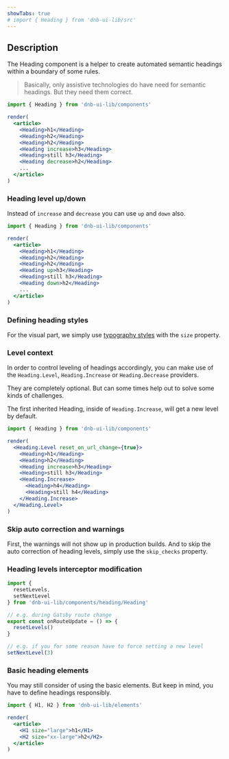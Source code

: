 ```yaml
---
showTabs: true
# import { Heading } from 'dnb-ui-lib/src'
---
```


## Description

The Heading component is a helper to create automated semantic headings within a boundary of some rules.

> Basically, only assistive technologies do have need for semantic headings. But they need them correct.

```jsx
import { Heading } from 'dnb-ui-lib/components'

render(
  <article>
    <Heading>h1</Heading>
    <Heading>h2</Heading>
    <Heading>h2</Heading>
    <Heading increase>h3</Heading>
    <Heading>still h3</Heading>
    <Heading decrease>h2</Heading>
    ...
  </article>
)
```

### Heading level up/down

Instead of `increase` and `decrease` you can use `up` and `down` also.

```jsx
import { Heading } from 'dnb-ui-lib/components'

render(
  <article>
    <Heading>h1</Heading>
    <Heading>h2</Heading>
    <Heading>h2</Heading>
    <Heading up>h3</Heading>
    <Heading>still h3</Heading>
    <Heading down>h2</Heading>
    ...
  </article>
)
```

### Defining heading styles

For the visual part, we simply use [typography styles](/uilib/typography/heading) with the `size` property.

### Level context

In order to control leveling of headings accordingly, you can make use of the `Heading.Level`, `Heading.Increase` or `Heading.Decrease` providers.

They are completely optional. But can some times help out to solve some kinds of challenges.

The first inherited Heading, inside of `Heading.Increase`, will get a new level by default.

```jsx
import { Heading } from 'dnb-ui-lib/components'

render(
  <Heading.Level reset_on_url_change={true}>
    <Heading>h1</Heading>
    <Heading>h2</Heading>
    <Heading increase>h3</Heading>
    <Heading>still h3</Heading>
    <Heading.Increase>
      <Heading>h4</Heading>
      <Heading>still h4</Heading>
    </Heading.Increase>
  </Heading.Level>
)
```

### Skip auto correction and warnings

First, the warnings will not show up in production builds. And to skip the auto correction of heading levels, simply use the `skip_checks` property.

### Heading levels interceptor modification

```js
import {
  resetLevels,
  setNextLevel
} from 'dnb-ui-lib/components/heading/Heading'

// e.g. during Gatsby route change
export const onRouteUpdate = () => {
  resetLevels()
}

// e.g. if you for some reason have to force setting a new level
setNextLevel(3)
```

### Basic heading elements

You may still consider of using the basic elements. But keep in mind, you have to define headings responsibly.

```jsx
import { H1, H2 } from 'dnb-ui-lib/elements'

render(
  <article>
    <H1 size="large">h1</H1>
    <H2 size="xx-large">h2</H2>
  </article>
)
```
